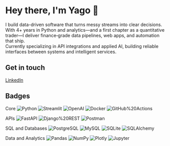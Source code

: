 # Hey there, I'm Yago 👋

I build data-driven software that turns messy streams into clear decisions. With 4+ years in Python and analytics—and a first chapter as a quantitative trader—I deliver finance‑grade data pipelines, web apps, and automation that ship.  
Currently specializing in API integrations and applied AI, building reliable interfaces between systems and intelligent services.

## Get in touch
[LinkedIn](https://www.linkedin.com/in/yago-lopes/)

## Badges
Core
![Python](https://img.shields.io/badge/Python-3776AB?logo=python&logoColor=white)
![Streamlit](https://img.shields.io/badge/Streamlit-FF4B4B?logo=streamlit&logoColor=white)
![OpenAI](https://img.shields.io/badge/OpenAI-412991?logo=openai&logoColor=white)
![Docker](https://img.shields.io/badge/Docker-2496ED?logo=docker&logoColor=white)
![GitHub%20Actions](https://img.shields.io/badge/GitHub%20Actions-2088FF?logo=github-actions&logoColor=white)

APIs
![FastAPI](https://img.shields.io/badge/FastAPI-009688?logo=fastapi&logoColor=white)
![Django%20REST](https://img.shields.io/badge/Django%20REST-092E20?logo=django&logoColor=white)
![Postman](https://img.shields.io/badge/Postman-FF6C37?logo=postman&logoColor=white)

SQL and Databases
![PostgreSQL](https://img.shields.io/badge/PostgreSQL-4169E1?logo=postgresql&logoColor=white)
![MySQL](https://img.shields.io/badge/MySQL-4479A1?logo=mysql&logoColor=white)
![SQLite](https://img.shields.io/badge/SQLite-003B57?logo=sqlite&logoColor=white)
![SQLAlchemy](https://img.shields.io/badge/SQLAlchemy-D71F00?logo=sqlalchemy&logoColor=white)

Data and Analytics
![Pandas](https://img.shields.io/badge/Pandas-150458?logo=pandas&logoColor=white)
![NumPy](https://img.shields.io/badge/NumPy-013243?logo=numpy&logoColor=white)
![Plotly](https://img.shields.io/badge/Plotly-3F4F75?logo=plotly&logoColor=white)
![Jupyter](https://img.shields.io/badge/Jupyter-F37626?logo=jupyter&logoColor=white)

